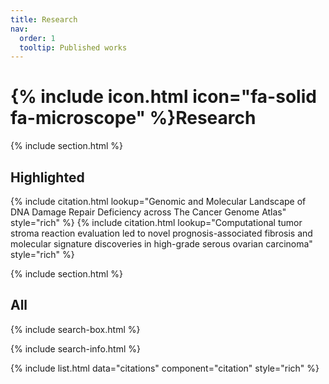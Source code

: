 ```yaml
---
title: Research
nav:
  order: 1
  tooltip: Published works
---
```


# {% include icon.html icon="fa-solid fa-microscope" %}Research


{% include section.html %}

## Highlighted
{% include citation.html lookup="Genomic and Molecular Landscape of DNA Damage Repair Deficiency across The Cancer Genome Atlas" style="rich" %}
{% include citation.html lookup="Computational tumor stroma reaction evaluation led to novel prognosis-associated fibrosis and molecular signature discoveries in high-grade serous ovarian carcinoma" style="rich" %}

{% include section.html %}

## All

{% include search-box.html %}

{% include search-info.html %}

{% include list.html data="citations" component="citation" style="rich" %}
